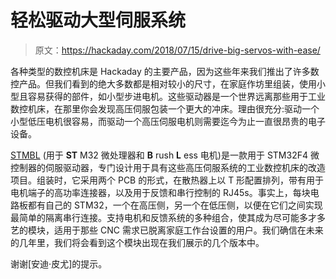 # 轻松驱动大型伺服系统

> 原文：<https://hackaday.com/2018/07/15/drive-big-servos-with-ease/>

各种类型的数控机床是 Hackaday 的主要产品，因为这些年来我们推出了许多数控产品。但我们看到的绝大多数都是相对较小的尺寸，在家庭作坊里组装，使用小型且容易获得的部件，如小型步进电机。这些驱动器是一个世界远离那些用于工业数控机床，在那里你会发现高压伺服包装一个更大的冲床。理由很充分:驱动一个小型低压电机很容易，而驱动一个高压伺服电机则需要迄今为止一直很昂贵的电子设备。

[STMBL](https://github.com/rene-dev/stmbl) (用于 **ST** M32 微处理器和 **B** rush **L** ess 电机)是一款用于 STM32F4 微控制器的伺服驱动器，专门设计用于具有这些高压伺服系统的工业数控机床的改造项目。组装时，它采用两个 PCB 的形式，在散热器上以 T 形配置排列，带有用于电机端子的高功率连接器，以及用于反馈和串行控制的 RJ45s。事实上，每块电路板都有自己的 STM32，一个在高压侧，另一个在低压侧，以便在它们之间实现最简单的隔离串行连接。支持电机和反馈系统的多种组合，使其成为尽可能多才多艺的模块，适用于那些 CNC 需求已脱离家庭工作台设置的用户。我们确信在未来的几年里，我们将会看到这个模块出现在我们展示的几个版本中。

谢谢[安迪·皮尤]的提示。